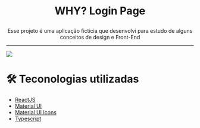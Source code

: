 # <p align="center">WHY? Login Page</p>
<p align="center"> Esse projeto é uma aplicação ficticia que desenvolvi para estudo de alguns conceitos de design e Front-End</p>

---

<p>
  <img src="https://i.imgur.com/HjbZBAT.png" />
</p>

# 🛠 Teconologias utilizadas
- [ReactJS](https://pt-br.reactjs.org/)
- [Material UI](https://material-ui.com/)
- [Material UI Icons](https://material-ui.com/pt/components/icons/)
- [Typescript](https://www.typescriptlang.org/)
